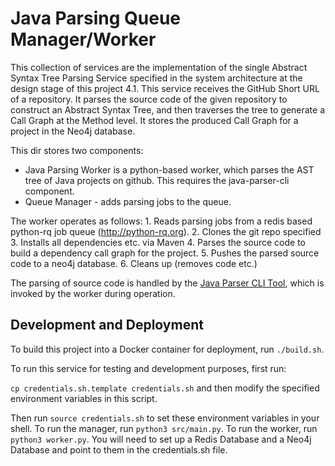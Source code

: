 
# Java Parsing Queue Manager/Worker

This collection of services are the implementation of the single Abstract Syntax Tree Parsing Service specified in the system architecture at the design stage of this project 4.1. This service receives the GitHub Short URL of a repository. It parses the source code of the given repository to construct an Abstract Syntax Tree, and then traverses the tree to generate a Call Graph at the Method level. It stores the produced Call Graph for a project in the Neo4j database.

This dir stores two components:
* Java Parsing Worker is a python-based worker, which parses the AST tree of Java projects on github. This requires the java-parser-cli component.
* Queue Manager - adds parsing jobs to the queue.

The worker operates as follows:
    1. Reads parsing jobs from a redis based python-rq job queue (http://python-rq.org).
    2. Clones the git repo specified
    3. Installs all dependencies etc. via Maven
    4. Parses the source code to build a dependency call graph for the project.
    5. Pushes the parsed source code to a neo4j database.
    6. Cleans up (removes code etc.)

The parsing of source code is handled by the [Java Parser CLI Tool](../java-parser/), which is invoked by the worker during operation.

## Development and Deployment

To build this project into a Docker container for deployment, run `./build.sh`.

To run this service for testing and development purposes, first run:

`cp credentials.sh.template credentials.sh` and then modify the specified environment variables in this script. 

Then run `source credentials.sh` to set these environment variables in your shell. To run the manager, run `python3 src/main.py`. To run the worker, run `python3 worker.py`. You will need to set up a Redis Database and a Neo4j Database and point to them in the credentials.sh file.



